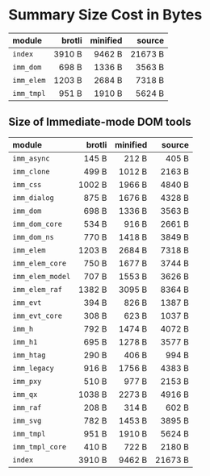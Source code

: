 # Summary Size Cost in Bytes

| module           |   brotli | minified |   source |
|:-----------------|---------:|---------:|---------:|
| `index`          |   3910 B |   9462 B |  21673 B |
| `imm_dom`        |    698 B |   1336 B |   3563 B |
| `imm_elem`       |   1203 B |   2684 B |   7318 B |
| `imm_tmpl`       |    951 B |   1910 B |   5624 B |


## Size of Immediate-mode DOM tools

| module           |   brotli | minified |   source |
|:-----------------|---------:|---------:|---------:|
| `imm_async`      |    145 B |    212 B |    405 B |
| `imm_clone`      |    499 B |   1012 B |   2163 B |
| `imm_css`        |   1002 B |   1966 B |   4840 B |
| `imm_dialog`     |    875 B |   1676 B |   4328 B |
| `imm_dom`        |    698 B |   1336 B |   3563 B |
| `imm_dom_core`   |    534 B |    916 B |   2661 B |
| `imm_dom_ns`     |    770 B |   1418 B |   3849 B |
| `imm_elem`       |   1203 B |   2684 B |   7318 B |
| `imm_elem_core`  |    750 B |   1677 B |   3744 B |
| `imm_elem_model` |    707 B |   1553 B |   3626 B |
| `imm_elem_raf`   |   1382 B |   3095 B |   8364 B |
| `imm_evt`        |    394 B |    826 B |   1387 B |
| `imm_evt_core`   |    308 B |    623 B |   1037 B |
| `imm_h`          |    792 B |   1474 B |   4072 B |
| `imm_h1`         |    695 B |   1278 B |   3577 B |
| `imm_htag`       |    290 B |    406 B |    994 B |
| `imm_legacy`     |    916 B |   1756 B |   4383 B |
| `imm_pxy`        |    510 B |    977 B |   2153 B |
| `imm_qx`         |   1038 B |   2273 B |   4916 B |
| `imm_raf`        |    208 B |    314 B |    602 B |
| `imm_svg`        |    782 B |   1453 B |   3895 B |
| `imm_tmpl`       |    951 B |   1910 B |   5624 B |
| `imm_tmpl_core`  |    410 B |    722 B |   2180 B |
| `index`          |   3910 B |   9462 B |  21673 B |


